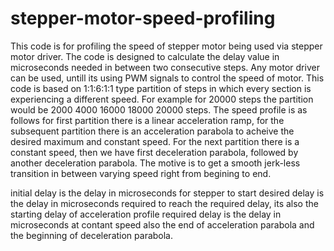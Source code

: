 # stepper-motor-speed-profiling
 
This code is for profiling the speed of stepper motor being used via stepper motor driver.
   The code is designed to calculate the delay value in microseconds needed in between two consecutive steps.
   Any motor driver can be used, untill its using PWM signals to control the speed of motor.
   This code is based on 1:1:6:1:1 type partition of steps in which every section is experiencing a different speed.
   For example for 20000 steps the partition would be 2000 4000 16000 18000 20000 steps.
   The speed profile is as follows for first partition there is a linear acceleration ramp, for the subsequent partition there is an acceleration parabola to acheive 
   the desired maximum and constant speed. For the next partition there is a constant speed, then we have first deceleration parabola, followed by another deceleration parabola.
   The motive is to get a smooth jerk-less transition in between varying speed right from begining to end.
   
   initial delay is the delay in microseconds for stepper to start
   desired delay is the delay in microseconds required to reach the required delay, its also the starting delay of acceleration profile
   required delay is the delay in microseconds at contant speed also the end of acceleration parabola and the beginning of deceleration parabola.    
 